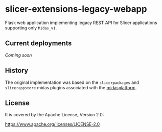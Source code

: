 # slicer-extensions-legacy-webapp

Flask web application implementing legacy REST API for Slicer applications supporting only `Midas_v1`.

## Current deployments

_Coming soon_

## History

The original implementation was based on the `slicerpackages` and `slicerappstore` midas plugins
associated with the [midasplatform](https://github.com/midasplatform).

## License

It is covered by the Apache License, Version 2.0:

https://www.apache.org/licenses/LICENSE-2.0

